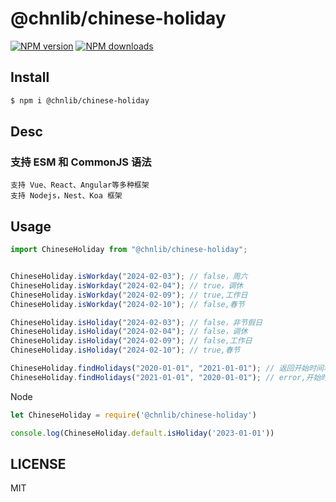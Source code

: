 # @chnlib/chinese-holiday

[![NPM version](https://img.shields.io/npm/v/@chnlib/chinese-holiday.svg?style=flat)](https://npmjs.org/package/@chnlib/chinese-holiday)
[![NPM downloads](http://img.shields.io/npm/dm/@chnlib/chinese-holiday.svg?style=flat)](https://npmjs.org/package/@chnlib/chinese-holiday)

## Install

```bash
$ npm i @chnlib/chinese-holiday
```

## Desc
 ### 支持 ESM 和 CommonJS 语法
    支持 Vue、React、Angular等多种框架
    支持 Nodejs，Nest、Koa 框架

## Usage

```js
import ChineseHoliday from "@chnlib/chinese-holiday";


ChineseHoliday.isWorkday("2024-02-03"); // false，周六
ChineseHoliday.isWorkday("2024-02-04"); // true，调休
ChineseHoliday.isWorkday("2024-02-09"); // true,工作日
ChineseHoliday.isWorkday("2024-02-10"); // false,春节

ChineseHoliday.isHoliday("2024-02-03"); // false，非节假日
ChineseHoliday.isHoliday("2024-02-04"); // false，调休
ChineseHoliday.isHoliday("2024-02-09"); // false,工作日
ChineseHoliday.isHoliday("2024-02-10"); // true,春节

ChineseHoliday.findHolidays("2020-01-01", "2021-01-01"); // 返回开始时间和结束时间范围内的所有节假日
ChineseHoliday.findHolidays("2021-01-01", "2020-01-01"); // error,开始时间必须比结束时间早
```

Node
``` js
let ChineseHoliday = require('@chnlib/chinese-holiday')

console.log(ChineseHoliday.default.isHoliday('2023-01-01'))

```

## LICENSE

MIT
